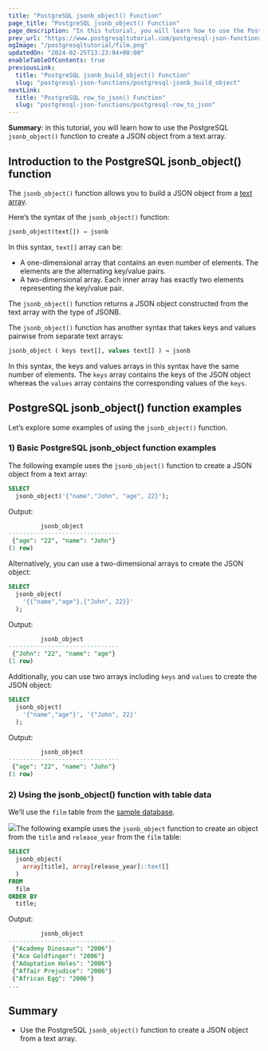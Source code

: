 ```yaml
---
title: "PostgreSQL jsonb_object() Function"
page_title: "PostgreSQL jsonb_object() Function"
page_description: "In this tutorial, you will learn how to use the PostgreSQL jsonb_object() function to create a JSON object from a text array."
prev_url: "https://www.postgresqltutorial.com/postgresql-json-functions/postgresql-jsonb_object/"
ogImage: "/postgresqltutorial/film.png"
updatedOn: "2024-02-25T13:23:04+00:00"
enableTableOfContents: true
previousLink: 
  title: "PostgreSQL jsonb_build_object() Function"
  slug: "postgresql-json-functions/postgresql-jsonb_build_object"
nextLink: 
  title: "PostgreSQL row_to_json() Function"
  slug: "postgresql-json-functions/postgresql-row_to_json"
---
```





**Summary**: in this tutorial, you will learn how to use the PostgreSQL `jsonb_object()` function to create a JSON object from a text array.


## Introduction to the PostgreSQL jsonb\_object() function

The `jsonb_object()` function allows you to build a JSON object from a [text](../postgresql-tutorial/postgresql-char-varchar-text) [array](../postgresql-tutorial/postgresql-array).

Here’s the syntax of the `jsonb_object()` function:


```sql
jsonb_object(text[]) → jsonb
```
In this syntax, `text[]` array can be:

* A one\-dimensional array that contains an even number of elements. The elements are the alternating key/value pairs.
* A two\-dimensional array. Each inner array has exactly two elements representing the key/value pair.

The `jsonb_object()` function returns a JSON object constructed from the text array with the type of JSONB.

The `jsonb_object()` function has another syntax that takes keys and values pairwise from separate text arrays:


```sql
jsonb_object ( keys text[], values text[] ) → jsonb
```
In this syntax, the keys and values arrays in this syntax have the same number of elements. The `keys` array contains the keys of the JSON object whereas the `values` array contains the corresponding values of the `keys`.


## PostgreSQL jsonb\_object() function examples

Let’s explore some examples of using the `jsonb_object()` function.


### 1\) Basic PostgreSQL jsonb\_object function examples

The following example uses the `jsonb_object()` function to create a JSON object from a text array:


```sql
SELECT 
  jsonb_object('{"name","John", "age", 22}');
```
Output:


```sql
         jsonb_object
-------------------------------
 {"age": "22", "name": "John"}
(1 row)
```
Alternatively, you can use a two\-dimensional arrays to create the JSON object:


```sql
SELECT 
  jsonb_object(
    '{{"name","age"},{"John", 22}}'
  );
```
Output:


```sql
         jsonb_object
-------------------------------
 {"John": "22", "name": "age"}
(1 row)
```
Additionally, you can use two arrays including `keys` and `values` to create the JSON object:


```sql
SELECT 
  jsonb_object(
    '{"name","age"}', '{"John", 22}'
  );
```
Output:


```sql
         jsonb_object
-------------------------------
 {"age": "22", "name": "John"}
(1 row)
```

### 2\) Using the jsonb\_object() function with table data

We’ll use the `film` table from the [sample database](../postgresql-getting-started/postgresql-sample-database).

![](/postgresqltutorial/film.png)The following example uses the `jsonb_object` function to create an object from the `title` and `release_year` from the `film` table:


```sql
SELECT
  jsonb_object(
    array[title], array[release_year]::text[]
  ) 
FROM
  film 
ORDER BY 
  title;
```
Output:


```sql
         jsonb_object
------------------------------
 {"Academy Dinosaur": "2006"}
 {"Ace Goldfinger": "2006"}
 {"Adaptation Holes": "2006"}
 {"Affair Prejudice": "2006"}
 {"African Egg": "2006"}
...
```

## Summary

* Use the PostgreSQL `jsonb_object()` function to create a JSON object from a text array.

